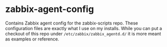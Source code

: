 # zabbix-agent-config
Contains Zabbix agent config for the zabbix-scripts repo. These configuration
files are exactly what I use on my installs.
While you can put a checkout of this repo under `/etc/zabbix/zabbix_agentd.d/`
it is more meant as examples or reference.
